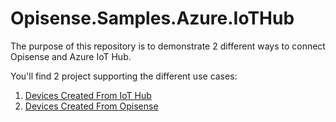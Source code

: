 # Opisense.Samples.Azure.IoTHub

The purpose of this repository is to demonstrate 2 different ways to connect Opisense and Azure IoT Hub.

You'll find 2 project supporting the different use cases:

1. [Devices Created From IoT Hub](DevicesCreatedFromIoTHub/readme.md)
2. [Devices Created From Opisense](DevicesCreatedFromOpisense/readme.md)
